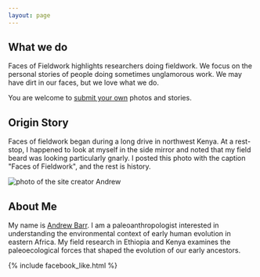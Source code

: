 ```yaml
---
layout: page
---
```


## What we do

Faces of Fieldwork highlights researchers doing fieldwork. We focus on the personal stories of people doing sometimes unglamorous work. We may have dirt in our faces, but we love what we do. 

You are welcome to [submit your own]({{site.contributeURL}}) photos and stories.

## Origin Story

Faces of fieldwork began during a long drive in northwest Kenya. At a rest-stop, I happened to look at myself in the side mirror and noted that my field beard was looking particularly gnarly. I posted this photo with the caption "Faces of Fieldwork", and the rest is history. 

![photo of the site creator Andrew](http://i.imgur.com/IENQGZE.jpg)

## About Me

My name is [Andrew Barr](http://wabarr.com).  I am a paleoanthropologist interested in understanding the environmental context of early human evolution in eastern Africa. My field research in Ethiopia and Kenya examines the paleoecological forces that shaped the evolution of our early ancestors. 


{% include facebook_like.html %}